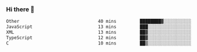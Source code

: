 ### Hi there 👋

<!--
**WShiBin/WShiBin** is a ✨ _special_ ✨ repository because its `README.md` (this file) appears on your GitHub profile.

Here are some ideas to get you started:

- 🔭 I’m currently working on ...
- 🌱 I’m currently learning ...
- 👯 I’m looking to collaborate on ...
- 🤔 I’m looking for help with ...
- 💬 Ask me about ...
- 📫 How to reach me: ...
- 😄 Pronouns: ...
- ⚡ Fun fact: ...
-->

<!--START_SECTION:waka-->

```txt
Other                              40 mins         ████████▓░░░░░░░░░░░░░░░░   34.46 %
JavaScript                         13 mins         ███░░░░░░░░░░░░░░░░░░░░░░   11.74 %
XML                                13 mins         ██▓░░░░░░░░░░░░░░░░░░░░░░   11.10 %
TypeScript                         12 mins         ██▓░░░░░░░░░░░░░░░░░░░░░░   10.44 %
C                                  10 mins         ██▒░░░░░░░░░░░░░░░░░░░░░░   08.88 %
```

<!--END_SECTION:waka-->
